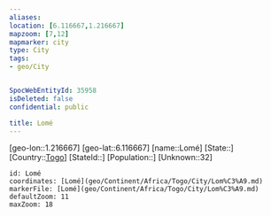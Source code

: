 ```yaml
---
aliases: 
location: [6.116667,1.216667]
mapzoom: [7,12] 
mapmarker: city 
type: City
tags:
- geo/City


SpocWebEntityId: 35958
isDeleted: false
confidential: public

title: Lomé
---
```

[geo-lon::1.216667]
[geo-lat::6.116667]
[name::Lomé]
[State::]
[Country::[Togo](geo/Continent/Africa/Togo.md)]
[StateId::]
[Population::]
[Unknown::32]


```leaflet
id: Lomé
coordinates: [Lomé](geo/Continent/Africa/Togo/City/Lom%C3%A9.md)
markerFile: [Lomé](geo/Continent/Africa/Togo/City/Lom%C3%A9.md)
defaultZoom: 11 
maxZoom: 18
```


